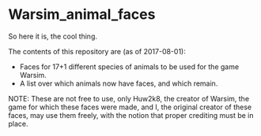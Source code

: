 # Warsim_animal_faces

So here it is, the cool thing.

The contents of this repository are (as of 2017-08-01):
- Faces for 17+1 different species of animals to be used for the game Warsim.
- A list over which animals now have faces, and which remain.

NOTE: These are not free to use, only Huw2k8, the creator of Warsim, the game for which these faces were made, 
      and I, the original creator of these faces, may use them freely, with the notion that proper crediting must be in place.
